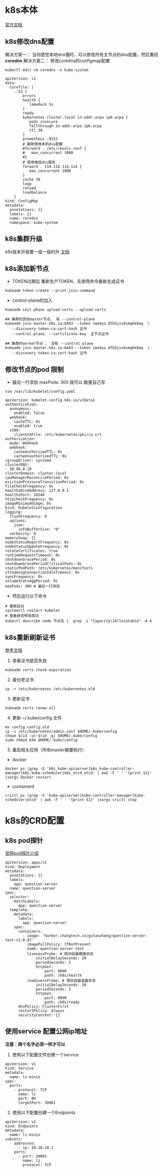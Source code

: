# k8s本体
[官方文档](https://kubernetes.io/zh-cn/docs/home/)
## k8s修改dns配置
解决方案一：
当你感觉本地dns慢时，可以修改所有主节点的dns配置，然后重启**coredns**
解决方案二：
修改coredns的configmap配置
```
kubectl edit cm coredns -n kube-system
```

```
apiVersion: v1
data:
  Corefile: |
    .:53 {
        errors
        health {
           lameduck 5s
        }
        ready
        kubernetes cluster.local in-addr.arpa ip6.arpa {
           pods insecure
           fallthrough in-addr.arpa ip6.arpa
           ttl 30
        }
        prometheus :9153
        # 删除使用本机dns配置
        #forward . /etc/resolv.conf {
        #   max_concurrent 1000
        #}
        # 使用电信dns服务
        forward . 114.114.114.114 {
           max_concurrent 1000
        }
        cache 30
        loop
        reload
        loadbalance
    }
kind: ConfigMap
metadata:
  annotations: {}
  labels: {}
  name: coredns
  namespace: kube-system
```
## k8s集群升级

k8s版本升级要一级一级的升 [文档](https://kubernetes.io/zh-cn/docs/reference/setup-tools/kubeadm/kubeadm-upgrade/)
## k8s添加新节点
* TOKEN过期后 重新生产TOKEN，先使用命令重新生成证书
```
kubeadm token create --print-join-command
```
* control-plane的加入
```
kubeadm init phase upload-certs --upload-certs

## 集群的其他master节点， 有 --control-plane
kubeadm join master.k8s.io:6443 --token ime4yx.8fb5jsv0smqkk0aq  \
   --discovery-token-ca-cert-hash 证书
   --control-plane  --certificate-key  主节点证书
  
## 集群的worker节点 ， 没有 --control-plane
kubeadm join master.k8s.io:6443 --token ime4yx.8fb5jsv0smqkk0aq  \
   --discovery-token-ca-cert-hash 证书
```
## 修改节点的pod 限制
* 最后一行添加 maxPods: 300 就可以 数量自己写
```
vim /var/lib/kubelet/config.yaml

apiVersion: kubelet.config.k8s.io/v1beta1
authentication:
  anonymous:
	enabled: false
  webhook:
	cacheTTL: 0s
	enabled: true
  x509:
	clientCAFile: /etc/kubernetes/pki/ca.crt
authorization:
  mode: Webhook
  webhook:
	cacheAuthorizedTTL: 0s
	cacheUnauthorizedTTL: 0s
cgroupDriver: systemd
clusterDNS:
- 10.96.0.10
clusterDomain: cluster.local
cpuManagerReconcilePeriod: 0s
evictionPressureTransitionPeriod: 0s
fileCheckFrequency: 0s
healthzBindAddress: 127.0.0.1
healthzPort: 10248
httpCheckFrequency: 0s
imageMinimumGCAge: 0s
kind: KubeletConfiguration
logging:
  flushFrequency: 0
  options:
	json:
	  infoBufferSize: "0"
  verbosity: 0
memorySwap: {}
nodeStatusReportFrequency: 0s
nodeStatusUpdateFrequency: 0s
rotateCertificates: true
runtimeRequestTimeout: 0s
shutdownGracePeriod: 0s
shutdownGracePeriodCriticalPods: 0s
staticPodPath: /etc/kubernetes/manifests
streamingConnectionIdleTimeout: 0s
syncFrequency: 0s
volumeStatsAggPeriod: 0s
maxPods: 300 # 最后一行添加
```
* 然后运行以下命令
```
# 重新启动
systemctl restart kubelet
# 查看是否修改成功
kubectl describe node 节点名 |  grep -i "Capacity\|Allocatable" -A 6
```
## k8s重新刷新证书
[参考文档](https://kubernetes.io/zh-cn/docs/reference/setup-tools/kubeadm/kubeadm-upgrade/)
1. 查看证书是否失效
```
kubeadm certs check-expiration
```
2. 备份老证书
```
cp -r /etc/kubernetes /etc/kubernetes.old 
```
3. 更新证书
```
kubeadm certs renew all
```
4. 更新 ~/.kube/config 文件
```
mv config config.old
cp -i /etc/kubernetes/admin.conf $HOME/.kube/config
chown $(id -u):$(id -g) $HOME/.kube/config
sudo chmod 644 $HOME/.kube/config
```
5. 重启相关应用（所有master都要执行）
- docker
```
docker ps |grep -E 'k8s_kube-apiserver|k8s_kube-controller-manager|k8s_kube-scheduler|k8s_etcd_etcd' | awk -F ' ' '{print $1}' |xargs docker restart
```
- containerd

```
crictl ps |grep -E 'kube-apiserver|kube-controller-manager|kube-scheduler|etcd' | awk -F ' ' '{print $1}' |xargs crictl stop
```
# k8s的CRD配置
## k8s pod探针
[官网pod探针介绍](https://kubernetes.io/zh-cn/docs/tasks/configure-pod-container/configure-liveness-readiness-startup-probes/)
```
apiVersion: apps/v1
kind: Deployment
metadata:
  annotations: {}
  labels:
    app: question-server
  name: question-server
spec:
  selector:
    matchLabels:
      app: question-server
  template:
    metadata:
      labels:
        app: question-server
    spec:
      containers:
        - image: 'harbor.changtech.cn/gutanzhang/question-server-test:v1.0.47'
          imagePullPolicy: IfNotPresent
          name: question-server-test
          livenessProbe: # 探测容器健康状态
              initialDelaySeconds: 20
              periodSeconds: 5
              httpGet:
                  port: 9090
                  path: /k8s/health
          readinessProbe: # 探测容器准备状态
              initialDelaySeconds: 30
              periodSeconds: 5
              httpGet:
                  port: 9090
                  path: /k8s/ready
      dnsPolicy: ClusterFirst
      restartPolicy: Always
      securityContext: {}
```
## 使用service 配置公网ip地址
**注意：两个名字必须一样才可以**
1. 使用以下配置文件创建一个service
```
apiVersion: v1
kind: Service
metadata:
  name: lz-minio
spec:
  ports:
    - protocol: TCP
      name: lz
      port: 80
      targetPort: 30001
```
2. 使用以下配置创建一个Endpoints
```
apiVersion: v1
kind: Endpoints
metadata:
  name: lz-minio
subsets:
  - addresses:
      - ip: 10.10.10.1
    ports:
      - port: 30001
        name: lz
        protocol: TCP
```